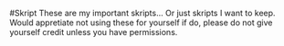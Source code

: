 #Skript
These are my important skripts... Or just skripts I want to keep.
Would appretiate not using these for yourself if do, please do not give yourself credit unless you have permissions.
